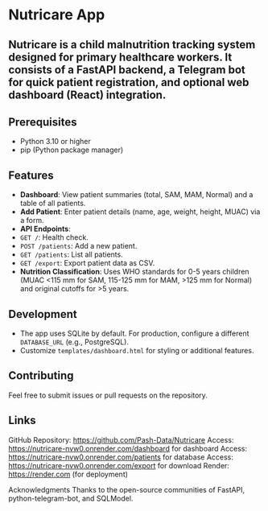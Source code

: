 # Nutricare App 

Nutricare is a **child malnutrition tracking system** designed for primary healthcare workers. It consists of a FastAPI backend, a Telegram bot for quick patient registration, and optional web dashboard (React) integration.
---

## Prerequisites
- Python 3.10 or higher
- pip (Python package manager)

## Features
- **Dashboard**: View patient summaries (total, SAM, MAM, Normal) and a table of all patients.
- **Add Patient**: Enter patient details (name, age, weight, height, MUAC) via a form.
- **API Endpoints**:
- `GET /`: Health check.
- `POST /patients`: Add a new patient.
- `GET /patients`: List all patients.
- `GET /export`: Export patient data as CSV.
- **Nutrition Classification**: Uses WHO standards for 0-5 years children (MUAC <115 mm for SAM, 115-125 mm for MAM, >125 mm for Normal) and original cutoffs for >5 years.

## Development
- The app uses SQLite by default. For production, configure a different `DATABASE_URL` (e.g., PostgreSQL).
- Customize `templates/dashboard.html` for styling or additional features.

## Contributing
Feel free to submit issues or pull requests on the repository.
## **Links**
GitHub Repository: https://github.com/Pash-Data/Nutricare
Access: https://nutricare-nvw0.onrender.com/dashboard for dashboard
Access: https://nutricare-nvw0.onrender.com/patients for database
Access: https://nutricare-nvw0.onrender.com/export for download
Render: https://render.com (for deployment)

Acknowledgments
Thanks to the open-source communities of FastAPI, python-telegram-bot, and SQLModel.

